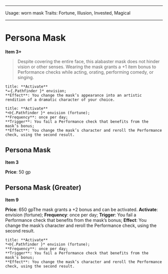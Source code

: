 
---
Usage: worn mask
Traits: Fortune, Illusion, Invested, Magical

---

# Persona Mask

**Item 3+**

> Despite covering the entire face, this alabaster mask does not hinder vision or other senses. Wearing the mask grants a +1 item bonus to Performance checks while acting, orating, performing comedy, or singing.

```ad-embed-ability
title: **Activate**
*⬻{.Pathfinder }* envision; 
**Effect**: You change the mask’s appearance into an artistic rendition of a dramatic character of your choice.

```

```ad-embed-ability
title: **Activate**
*⬲{.Pathfinder }* envision (fortune); 
**Frequency**: once per day;
**Trigger**: You fail a Performance check that benefits from the mask’s bonus;
**Effect**: You change the mask’s character and reroll the Performance check, using the second result.

```

## Persona Mask

**Item 3**

**Price**: 50 gp

## Persona Mask (Greater)

**Item 9**

**Price**: 650 gpThe mask grants a +2 bonus and can be activated.
**Activate**: 
envision (fortune);
**Frequency**: once per day;
**Trigger**: You fail a Performance check that benefits from the mask’s bonus;
**Effect**: You change the mask’s character and reroll the Performance check, using the second result.

```ad-embed-ability
title: **Activate**
*⬲{.Pathfinder }* envision (fortune); 
**Frequency**: once per day;
**Trigger**: You fail a Performance check that benefits from the mask’s bonus;
**Effect**: You change the mask’s character and reroll the Performance check, using the second result.

```

